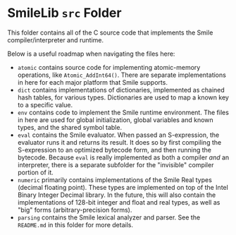 # SmileLib `src` Folder

This folder contains all of the C source code that implements the Smile compiler/interpreter and runtime.

Below is a useful roadmap when navigating the files here:

- `atomic` contains source code for implementing atomic-memory operations, like `Atomic_AddInt64()`.  There are separate implementations in here for each major platform that Smile supports.
- `dict` contains implementations of dictionaries, implemented as chained hash tables, for various types.   Dictionaries are used to map a known key to a specific value.
- `env` contains code to implement the Smile runtime environment.  The files in here are used for global initialization, global variables and known types, and the shared symbol table.
- `eval` contains the Smile evaluator.  When passed an S-expression, the evaluator runs it and returns its result.  It does so by first compiling the S-expression to an optimized bytecode form, and then running the bytecode.  Because `eval` is really implemented as both a compiler _and_ an interpreter, there is a separate subfolder for the "invisible" compiler portion of it.
- `numeric` primarily contains implementations of the Smile Real types (decimal floating point).  These types are implemented on top of the Intel Binary Integer Decimal library.  In the future, this will also contain the implementations of 128-bit integer and float and real types, as well as "big" forms (arbitrary-precision forms).
- `parsing` contains the Smile lexical analyzer and parser.  See the `README.md` in this folder for more details.